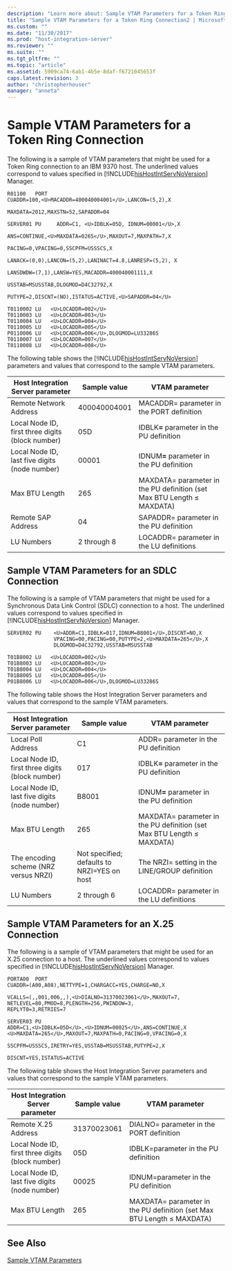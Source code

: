 ```yaml
---
description: "Learn more about: Sample VTAM Parameters for a Token Ring Connection"
title: "Sample VTAM Parameters for a Token Ring Connection2 | Microsoft Docs"
ms.custom: ""
ms.date: "11/30/2017"
ms.prod: "host-integration-server"
ms.reviewer: ""
ms.suite: ""
ms.tgt_pltfrm: ""
ms.topic: "article"
ms.assetid: 5909ca74-6ab1-4b5e-8daf-f6721045653f
caps.latest.revision: 3
author: "christopherhouser"
manager: "anneta"
---
```

# Sample VTAM Parameters for a Token Ring Connection
The following is a sample of VTAM parameters that might be used for a Token Ring connection to an IBM 9370 host. The underlined values correspond to values specified in [!INCLUDE[hisHostIntServNoVersion](../includes/hishostintservnoversion-md.md)] Manager.  

```  
R01100   PORT  
CUADDR=100,<U>MACADDR=400040004001</U>,LANCON=(5,2),X  

MAXDATA=2012,MAXSTN=52,SAPADDR=04  

SERVER01 PU     ADDR=C1, <U>IDBLK=05D, IDNUM=00001</U>,X  

ANS=CONTINUE,<U>MAXDATA=0265</U>,MAXOUT=7,MAXPATH=7,X  

PACING=0,VPACING=0,SSCPFM=USSSCS,X  

LANACK=(0,0),LANCON=(5,2),LANINACT=4.8,LANRESP=(5,2), X  

LANSDWDW=(7,1),LANSW=YES,MACADDR=400040001111,X  

USSTAB=MSUSSTAB,DLOGMOD=D4C32792,X  

PUTYPE=2,DISCNT=(NO),ISTATUS=ACTIVE,<U>SAPADDR=04</U>  

T0110002 LU   <U>LOCADDR=002</U>  
T0110003 LU   <U>LOCADDR=003</U>  
T0110004 LU   <U>LOCADDR=004</U>  
T0110005 LU   <U>LOCADDR=005</U>  
P0110006 LU   <U>LOCADDR=006</U>,DLOGMOD=LU33286S  
T0110007 LU   <U>LOCADDR=007</U>  
T0110008 LU   <U>LOCADDR=008</U>  

```  

 The following table shows the [!INCLUDE[hisHostIntServNoVersion](../includes/hishostintservnoversion-md.md)] parameters and values that correspond to the sample VTAM parameters.  


|        Host Integration Server parameter         | Sample value |                             VTAM parameter                             |
|--------------------------------------------------|--------------|------------------------------------------------------------------------|
|              Remote Network Address              | 400040004001 |               MACADDR= parameter in the PORT definition                |
| Local Node ID, first three digits (block number) |     05D      |         IDBLK<strong>=</strong> parameter in the PU definition         |
|  Local Node ID, last five digits (node number)   |    00001     |         IDNUM<strong>=</strong> parameter in the PU definition         |
|                  Max BTU Length                  |     265      | MAXDATA= parameter in the PU definition (set Max BTU Length ≤ MAXDATA) |
|                Remote SAP Address                |      04      |                SAPADDR= parameter in the PU definition                 |
|                    LU Numbers                    | 2 through 8  |                LOCADDR= parameter in the LU definitions                |

## Sample VTAM Parameters for an SDLC Connection  
 The following is a sample of VTAM parameters that might be used for a Synchronous Data Link Control (SDLC) connection to a host. The underlined values correspond to values specified in [!INCLUDE[hisHostIntServNoVersion](../includes/hishostintservnoversion-md.md)] Manager.  

```  
SERVER02 PU    <U>ADDR=C1,IDBLK=017,IDNUM=B8001</U>,DISCNT=NO,X  
               VPACING=00,PACING=00,PUTYPE=2,<U>MAXDATA=265</U>,X  
               DLOGMOD=D4C32792,USSTAB=MSUSSTAB  

T01B8002 LU   <U>LOCADDR=002</U>  
T01B8003 LU   <U>LOCADDR=003</U>  
T01B8004 LU   <U>LOCADDR=004</U>  
T01B8005 LU   <U>LOCADDR=005</U>  
P01B8006 LU   <U>LOCADDR=006</U>,DLOGMOD=LU33286S  

```  

 The following table shows the Host Integration Server parameters and values that correspond to the sample VTAM parameters.  


|        Host Integration Server parameter         |                Sample value                 |                             VTAM parameter                             |
|--------------------------------------------------|---------------------------------------------|------------------------------------------------------------------------|
|                Local Poll Address                |                     C1                      |                  ADDR= parameter in the PU definition                  |
| Local Node ID, first three digits (block number) |                     017                     |         IDBLK<strong>=</strong> parameter in the PU definition         |
|  Local Node ID, last five digits (node number)   |                    B8001                    |         IDNUM<strong>=</strong> parameter in the PU definition         |
|                  Max BTU Length                  |                     265                     | MAXDATA= parameter in the PU definition (set Max BTU Length ≤ MAXDATA) |
|      The encoding scheme (NRZ versus NRZI)       | Not specified; defaults to NRZI=YES on host |             The NRZI= setting in the LINE/GROUP definition             |
|                    LU Numbers                    |                 2 through 6                 |                LOCADDR= parameter in the LU definitions                |

## Sample VTAM Parameters for an X.25 Connection  
 The following is a sample of VTAM parameters that might be used for an X.25 connection to a host. The underlined values correspond to values specified in [!INCLUDE[hisHostIntServNoVersion](../includes/hishostintservnoversion-md.md)] Manager.  

```  
PORTA00  PORT  
CUADDR=(A00,A08),NETTYPE=1,CHARGACC=YES,CHARGE=NO,X  

VCALLS=(,,001,006,,),<U>DIALNO=31370023061</U>,MAXOUT=7,  
NETLEVEL=80,PMOD=8,PLENGTH=256,PWINDOW=3,  
REPLYT0=3,RETRIES=7  

SERVER03 PU  
ADDR=C1,<U>IDBLK=05D</U>,<U>IDNUM=00025</U>,ANS=CONTINUE,X  
<U>MAXDATA=265</U>,MAXOUT=7,MAXPATH=0,PACING=0,VPACING=0,X  

SSCPFM=USSSCS,IRETRY=YES,USSTAB=MSUSSTAB,PUTYPE=2,X  

DISCNT=YES,ISTATUS=ACTIVE  

```  

 The following table shows the Host Integration Server parameters and values that correspond to the sample VTAM parameters.  

|Host Integration Server parameter|Sample value|VTAM parameter|  
|---------------------------------------|------------------|--------------------|  
|Remote X.25 Address|31370023061|DIALNO= parameter in the PORT definition|  
|Local Node ID, first three digits (block number)|05D|IDBLK=parameter in the PU definition|  
|Local Node ID, last five digits (node number)|00025|IDNUM=parameter in the PU definition|  
|Max BTU Length|265|MAXDATA= parameter in the PU definition (set Max BTU Length ≤ MAXDATA)|  

## See Also  
 [Sample VTAM Parameters](../core/sample-vtam-parameters1.md)

